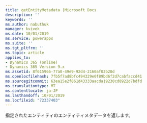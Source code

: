 ```yaml
---
title: getEntityMetadata |Microsoft Docs
description: ''
keywords: ''
ms.author: nabuthuk
manager: kvivek
ms.date: 10/01/2019
ms.service: powerapps
ms.suite: ''
ms.tgt_pltfrm: ''
ms.topic: article
applies_to:
- Dynamics 365 (online)
- Dynamics 365 Version 9.x
ms.assetid: 8f615966-77a0-49e9-92d4-2160af03b20d
ms.openlocfilehash: 7fb5f7ad8bfc494329e0f89bd6f2d7cabfaccd41
ms.sourcegitcommit: 63ea15e2f861d43333aacda19230cd8922d7bdfd
ms.translationtype: MT
ms.contentlocale: ja-JP
ms.lasthandoff: 10/01/2019
ms.locfileid: "72337403"
---
```

指定されたエンティティのエンティティメタデータを返します。
